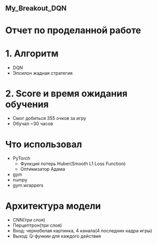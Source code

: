 ## My_Breakout_DQN

# Отчет по проделанной работе

# 1. Алгоритм

* DQN
* Эпсилон жадная стратегия

# 2. Score и время ожидания обучения

* Смог добиться 355 очков за игру
* Обучал ~30 часов

# Что использовал

* PyTorch
  * Функция потерь Huber(Smooth L1 Loss Function)
  * Оптимизатор Адама
* gym
* numpy
* gym.wrappers

# Архитектура модели

* CNN(три слоя)
* Перцептрон(три слоя)
* Вход: чернобелая картинка, 4 канала(4 последних кадра игры)
* Выход: Q-функии для каждого действия
